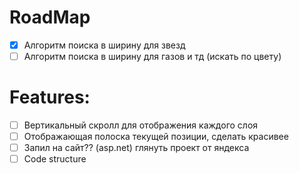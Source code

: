 # RoadMap

- [x] Алгоритм поиска в ширину для звезд 
- [ ] Алгоритм поиска в ширину для газов и тд (искать по цвету)

# Features:

- [ ] Вертикальный скролл для отображения каждого слоя
- [ ] Отображающая полоска текущей позиции, сделать красивее
- [ ] Запил на сайт?? (asp.net) глянуть проект от яндекса
- [ ] Code structure